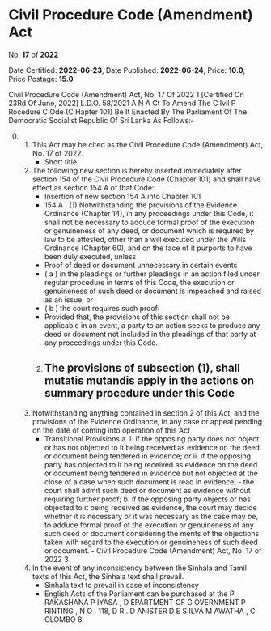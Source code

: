 # Civil Procedure Code (Amendment) Act

No. **17** of **2022**

Date Certified: **2022-06-23**, Date Published: **2022-06-24**, Price: **10.0**, Price Postage: **15.0**

Civil Procedure Code (Amendment) Act, No. 17 Of 2022 1
[Certified On 23Rd Of June, 2022]
L.D.O. 58/2021
A N  A Ct   To   Amend   The  C Ivil  P Rocedure  C Ode  (C Hapter  101)
Be It Enacted By The Parliament Of The Democratic Socialist Republic Of Sri Lanka As Follows:-

0. 
    1. This Act may be cited as the Civil Procedure Code (Amendment) Act, No. 17 of 2022.
        - Short title
    2. The following new section is hereby inserted immediately after section 154 of the Civil Procedure Code (Chapter 101) and shall have effect as section 154 A  of that Code:
        - Insertion of new section 154 A  into Chapter 101
        - 154 A .   (1) Notwithstanding the provisions of the Evidence Ordinance (Chapter 14), in any proceedings under this Code, it shall not be necessary to adduce formal proof of the execution or genuineness of any deed, or document which is required by law to be attested, other than a will executed under the Wills Ordinance (Chapter 60), and on the face of  it purports to have been duly executed, unless
        - Proof of deed or document unnecessary in certain events
        - ( a ) in the pleadings or further pleadings in an action filed under regular procedure in terms of this Code, the execution or genuineness of such deed or document is impeached and raised  as an issue; or
        - ( b ) the court requires such proof:
        - Provided that, the provisions of this section shall not be applicable in an event, a party to an action seeks to produce any deed or document not included in the pleadings of that party at any proceedings under this Code.
        2. The provisions of subsection (1), shall  mutatis mutandis  apply in the actions on summary procedure under this Code
            - 
    3. Notwithstanding anything contained in section 2 of this Act, and the provisions of the Evidence Ordinance, in any case or appeal pending on the date of coming into operation of this Act
        - Transitional Provisions
            a. 
                i. if the opposing party does not object or has not objected to it being received as evidence on the deed or document being tendered in evidence; or
                ii. if the opposing party has objected to it being received as evidence on the deed or document being tendered in evidence but not objected at the close of a case when such document is read in evidence,
                    - the court shall admit such deed or document as evidence without requiring further proof;
            b. if the opposing party objects or has objected to it being received as evidence, the court may decide whether it is necessary or it was necessary as the case may be, to adduce formal proof of the execution or genuineness of any such deed or document considering the merits of the objections taken with regard to the execution or genuineness of such deed or document.
                - Civil Procedure Code (Amendment) Act, No. 17 of 2022 3
    4. In the event of any inconsistency between the Sinhala and Tamil texts of this Act, the Sinhala text shall prevail.
        - Sinhala text to prevail in case of inconsistency
        - English Acts of the Parliament can be purchased at the P RAKASHANA  P IYASA , D EPARTMENT   OF G OVERNMENT  P RINTING , N O . 118, D R . D ANISTER  D E  S ILVA  M AWATHA , C OLOMBO  8.
